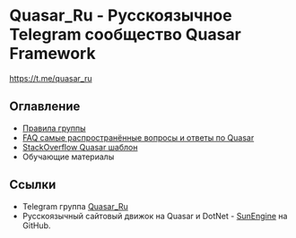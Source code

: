 # Quasar_Ru - Русскоязычное Telegram сообщество Quasar Framework

https://t.me/quasar_ru

## Оглавление

- [Правила группы](PRAVILA.md)
- [FAQ самые распространённые вопросы и ответы по Quasar](FAQ.md)
- [StackOverflow Quasar шаблон](StackOverflow.Template.md)
- Обучающие материалы
  
## Сcылки

- Telegram группа [Quasar_Ru](https://t.me/quasar_ru)
- Русскоязычный сайтовый движок на Quasar и DotNet - [SunEngine](https://github.com/sunengine/SunEngine) на GitHub.
